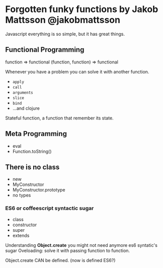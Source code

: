 # Forgotten funky functions by Jakob Mattsson @jakobmattsson

Javascript everything is so simple, but it has great things.

## Functional Programming
function => functional
(function, function) => functional

Whenever you have a problem you can solve it with another function.

- `apply`
- `call`
- `arguments`
- `slice`
- `bind`
- ...and clojure

Stateful function, a function that remember its state.

## Meta Programming
- eval
- Function.toString()

## There is no class
- new
- MyConstructor
- MyConstructor.prototype
- no types

### ES6 or coffeescript syntactic sugar
- class
- constructor
- super
- extends

Understanding **Object.create** you might not need anymore es6 syntatic's sugar
Oveloading: solve it with passing function to function.

Object.create CAN be defined. (now is defined ES6?)

